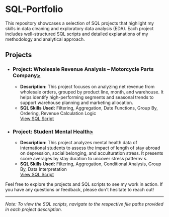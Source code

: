 # SQL-Portfolio
This repository showcases a selection of SQL projects that highlight my skills in data cleaning and exploratory data analysis (EDA). Each project includes well-structured SQL scripts and detailed explanations of my methodology and analytical approach.

## Projects

* ### Project: Wholesale Revenue Analysis – Motorcycle Parts Company[>](https://github.com/JonnyNguyen005/SQL-Portfolio/tree/main/Motorcycle)
  * **Description:** This project focuses on analyzing net revenue from wholesale orders, grouped by product line, month, and warehouse. It helps identify high-performing segments and seasonal trends to support warehouse planning and marketing allocation.  
  * **SQL Skills Used:** Filtering, Aggregation, Date Functions, Group By, Ordering, Revenue Calculation Logic  
[View SQL Script](./wholesale_revenue_analysis/wholesale_revenue_analysis.sql)

* ### Project: Student Mental Health[>](https://github.com/JonnyNguyen005/SQL-Portfolio/tree/main/Mental%20Health)
  * **Description:** This project analyzes mental health data of international students to assess the impact of length of stay abroad on depression, social belonging, and acculturation stress. It presents score averages by stay duration to uncover stress patternv s.  
  * **SQL Skills Used:** Filtering, Aggregation, Conditional Analysis, Group By, Data Interpretation  
[View SQL Script](./student_mental_health_analysis/mental_health_analysis.sql)

Feel free to explore the projects and SQL scripts to see my work in action. If you have any questions or feedback, please don't hesitate to reach out!

---

*Note: To view the SQL scripts, navigate to the respective file paths provided in each project description.*

